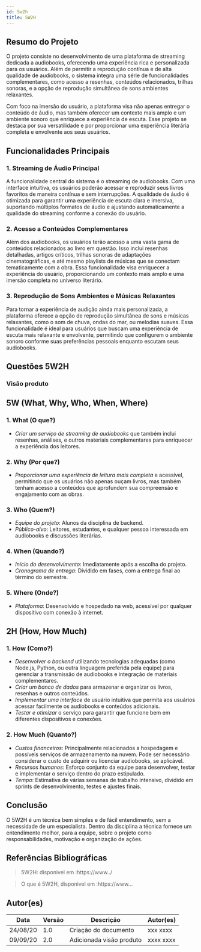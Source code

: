 ```yaml
---
id: 5w2h
title: 5W2H
---
```


## Resumo do Projeto

O projeto consiste no desenvolvimento de uma plataforma de streaming dedicada a audiobooks, oferecendo uma experiência rica e personalizada para os usuários. Além de permitir a reprodução contínua e de alta qualidade de audiobooks, o sistema integra uma série de funcionalidades complementares, como acesso a resenhas, conteúdos relacionados, trilhas sonoras, e a opção de reprodução simultânea de sons ambientes relaxantes.

Com foco na imersão do usuário, a plataforma visa não apenas entregar o conteúdo de áudio, mas também oferecer um contexto mais amplo e um ambiente sonoro que enriquece a experiência de escuta. Esse projeto se destaca por sua versatilidade e por proporcionar uma experiência literária completa e envolvente aos seus usuários.

## Funcionalidades Principais

### 1. Streaming de Áudio Principal
A funcionalidade central do sistema é o streaming de audiobooks. Com uma interface intuitiva, os usuários poderão acessar e reproduzir seus livros favoritos de maneira contínua e sem interrupções. A qualidade de áudio é otimizada para garantir uma experiência de escuta clara e imersiva, suportando múltiplos formatos de áudio e ajustando automaticamente a qualidade do streaming conforme a conexão do usuário.

### 2. Acesso a Conteúdos Complementares
Além dos audiobooks, os usuários terão acesso a uma vasta gama de conteúdos relacionados ao livro em questão. Isso inclui resenhas detalhadas, artigos críticos, trilhas sonoras de adaptações cinematográficas, e até mesmo playlists de músicas que se conectam tematicamente com a obra. Essa funcionalidade visa enriquecer a experiência do usuário, proporcionando um contexto mais amplo e uma imersão completa no universo literário.

### 3. Reprodução de Sons Ambientes e Músicas Relaxantes
Para tornar a experiência de audição ainda mais personalizada, a plataforma oferece a opção de reprodução simultânea de sons e músicas relaxantes, como o som de chuva, ondas do mar, ou melodias suaves. Essa funcionalidade é ideal para usuários que buscam uma experiência de escuta mais relaxante e envolvente, permitindo que configurem o ambiente sonoro conforme suas preferências pessoais enquanto escutam seus audiobooks.

## Questões 5W2H

### Visão produto

## 5W (What, Why, Who, When, Where)

### 1. What (O que?)
- *Criar um serviço de streaming de audiobooks* que também inclui resenhas, análises, e outros materiais complementares para enriquecer a experiência dos leitores.

### 2. Why (Por que?)
- *Proporcionar uma experiência de leitura mais completa* e acessível, permitindo que os usuários não apenas ouçam livros, mas também tenham acesso a conteúdos que aprofundem sua compreensão e engajamento com as obras.

### 3. Who (Quem?)
- *Equipe do projeto*: Alunos da disciplina de backend.
- *Público-alvo*: Leitores, estudantes, e qualquer pessoa interessada em audiobooks e discussões literárias.

### 4. When (Quando?)
- *Início do desenvolvimento*: Imediatamente após a escolha do projeto.
- *Cronograma de entrega*: Dividido em fases, com a entrega final ao término do semestre.

### 5. Where (Onde?)
- *Plataforma*: Desenvolvido e hospedado na web, acessível por qualquer dispositivo com conexão à internet.

## 2H (How, How Much)

### 1. How (Como?)
- *Desenvolver o backend* utilizando tecnologias adequadas (como Node.js, Python, ou outra linguagem preferida pela equipe) para gerenciar a transmissão de audiobooks e integração de materiais complementares.
- *Criar um banco de dados* para armazenar e organizar os livros, resenhas e outros conteúdos.
- *Implementar uma interface* de usuário intuitiva que permita aos usuários acessar facilmente os audiobooks e conteúdos adicionais.
- *Testar e otimizar* o serviço para garantir que funcione bem em diferentes dispositivos e conexões.

### 2. How Much (Quanto?)
- *Custos financeiros*: Principalmente relacionados a hospedagem e possíveis serviços de armazenamento na nuvem. Pode ser necessário considerar o custo de adquirir ou licenciar audiobooks, se aplicável.
- *Recursos humanos*: Esforço conjunto da equipe para desenvolver, testar e implementar o serviço dentro do prazo estipulado.
- *Tempo*: Estimativa de várias semanas de trabalho intensivo, dividido em sprints de desenvolvimento, testes e ajustes finais.


## Conclusão

O 5W2H é um técnica bem simples e de fácil entendimento, sem a necessidade de um especialista. Dentro da disciplina a técnica fornece um entendimento melhor, para a equipe, sobre o projeto como responsabilidades, motivação e organização de ações.   
 
 
## Referências Bibliográficas
> 5W2H: disponivel em :https://www../

> O que é 5W2H, disponivel em :https://www...

## Autor(es)
| Data | Versão | Descrição | Autor(es) |
| -- | -- | -- | -- |
| 24/08/20 | 1.0 | Criação do documento | xxx xxxx | 
| 09/09/20 | 2.0 | Adicionada visão produto | xxxx xxxx | 
